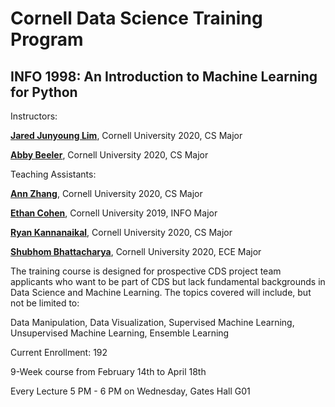# Cornell Data Science Training Program
## INFO 1998: An Introduction to Machine Learning for Python

Instructors:

**[Jared Junyoung Lim](https://github.com/JunyoungLim)**, Cornell University 2020, CS Major

**[Abby Beeler](https://github.com/abbyB)**, Cornell University 2020, CS Major

Teaching Assistants:

**[Ann Zhang](https://www.linkedin.com/in/azhang216/)**, Cornell University 2020, CS Major

**[Ethan Cohen](https://github.com/ethanblake97)**, Cornell University 2019, INFO Major

**[Ryan Kannanaikal](https://github.com/rk635)**, Cornell University 2020, CS Major

**[Shubhom Bhattacharya](https://github.com/shubhomb)**, Cornell University 2020, ECE Major

The training course is designed for prospective CDS project team applicants who want to be part of CDS but lack fundamental backgrounds in Data Science and Machine Learning.
The topics covered will include, but not be limited to:

Data Manipulation, Data Visualization, Supervised Machine Learning, Unsupervised Machine Learning, Ensemble Learning

Current Enrollment: 192

9-Week course from February 14th to April 18th

Every Lecture 5 PM - 6 PM on Wednesday, Gates Hall G01
